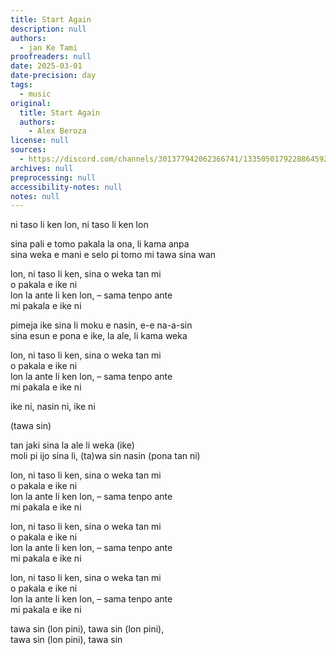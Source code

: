 ```yaml
---
title: Start Again
description: null
authors:
  - jan Ke Tami
proofreaders: null
date: 2025-03-01
date-precision: day
tags:
  - music
original:
  title: Start Again
  authors:
    - Alex Beroza
license: null
sources:
  - https://discord.com/channels/301377942062366741/1335050179228864592/1345191420796862577
archives: null
preprocessing: null
accessibility-notes: null
notes: null
---
```


ni taso li ken lon, ni taso li ken lon

sina pali e tomo pakala la ona, li kama anpa  \
sina weka e mani e selo pi tomo mi tawa sina wan

lon, ni taso li ken, sina o weka tan mi  \
o pakala e ike ni  \
lon la ante li ken lon, – sama tenpo ante  \
mi pakala e ike ni

pimeja ike sina li moku e nasin, e-e na-a-sin  \
sina esun e pona e ike, la ale, li kama weka

lon, ni taso li ken, sina o weka tan mi  \
o pakala e ike ni  \
lon la ante li ken lon, – sama tenpo ante  \
mi pakala e ike ni

ike ni, nasin ni, ike ni

(tawa sin)

tan jaki sina la ale li weka (ike)  \
moli pi ijo sina li, (ta)wa sin nasin (pona tan ni)

lon, ni taso li ken, sina o weka tan mi  \
o pakala e ike ni  \
lon la ante li ken lon, – sama tenpo ante  \
mi pakala e ike ni

lon, ni taso li ken, sina o weka tan mi  \
o pakala e ike ni  \
lon la ante li ken lon, – sama tenpo ante  \
mi pakala e ike ni

lon, ni taso li ken, sina o weka tan mi  \
o pakala e ike ni  \
lon la ante li ken lon, – sama tenpo ante  \
mi pakala e ike ni

tawa sin (lon pini), tawa sin (lon pini),  \
tawa sin (lon pini), tawa sin
